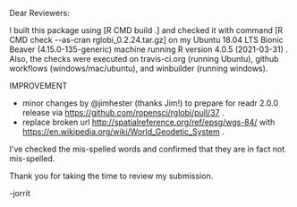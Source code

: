 Dear Reviewers:

I built this package using [R CMD build .] and checked it with command [R CMD check --as-cran rglobi_0.2.24.tar.gz] on my Ubuntu 18.04 LTS Bionic Beaver (4.15.0-135-generic) machine running R version 4.0.5 (2021-03-31) . Also, the checks were executed on travis-ci.org (running Ubuntu), github workflows (windows/mac/ubuntu), and winbuilder (running windows). 

IMPROVEMENT
* minor changes by @jimhester (thanks Jim!) to prepare for readr 2.0.0 release via https://github.com/ropensci/rglobi/pull/37 .
* replace broken url http://spatialreference.org/ref/epsg/wgs-84/ with https://en.wikipedia.org/wiki/World_Geodetic_System .

I've checked the mis-spelled words and confirmed that they are in fact not mis-spelled. 

Thank you for taking the time to review my submission.

-jorrit

